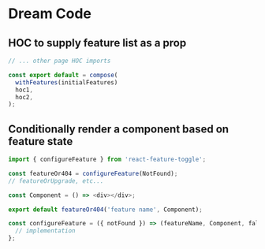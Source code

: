 # Dream Code

## HOC to supply feature list as a prop
```js
// ... other page HOC imports

const export default = compose(
  withFeatures(initialFeatures)
  hoc1,
  hoc2,
);
```


## Conditionally render a component based on feature state
```js
import { configureFeature } from 'react-feature-toggle';

const featureOr404 = configureFeature(NotFound);
// featureOrUpgrade, etc...

const Component = () => <div></div>;

export default featureOr404('feature name', Component);
```

```js
const configureFeature = ({ notFound }) => (featureName, Component, fallbackComponent = NotFound) => {
  // implementation
};
```
